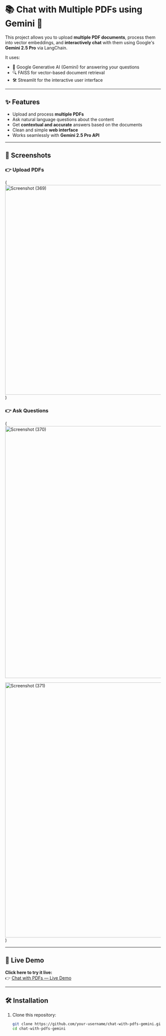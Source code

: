 # 📚 Chat with Multiple PDFs using Gemini 🤖

This project allows you to upload **multiple PDF documents**, process them into vector embeddings, and **interactively chat** with them using Google's **Gemini 2.5 Pro** via LangChain.

It uses:
- 🧠 Google Generative AI (Gemini) for answering your questions
- 🔍 FAISS for vector-based document retrieval
- 🛠️ Streamlit for the interactive user interface

---

## ✨ Features

- Upload and process **multiple PDFs**
- Ask natural language questions about the content
- Get **contextual and accurate** answers based on the documents
- Clean and simple **web interface**
- Works seamlessly with **Gemini 2.5 Pro API**

---

## 📸 Screenshots

### 👉 Upload PDFs
(<img width="1920" height="677" alt="Screenshot (369)" src="https://github.com/user-attachments/assets/f7089ddc-2111-44e3-8b70-1bb78490c153" />)

### 👉 Ask Questions
(<img width="1920" height="813" alt="Screenshot (370)" src="https://github.com/user-attachments/assets/1933ccd4-0973-4b2d-8212-ca383b9d0075" />

<img width="1920" height="823" alt="Screenshot (371)" src="https://github.com/user-attachments/assets/d82d9d7e-b46e-4b37-a0a1-4c2586da7eed" />
)

---

## 🚀 Live Demo

**Click here to try it live:**  
👉 [Chat with PDFs — Live Demo](https://chat-with-multiple-pdfs-using-gemini.streamlit.app/)

---

## 🛠️ Installation

1. Clone this repository:
   ```bash
   git clone https://github.com/your-username/chat-with-pdfs-gemini.git
   cd chat-with-pdfs-gemini
